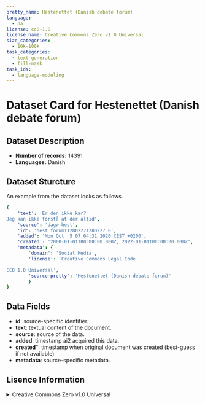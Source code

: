 ```yaml
---
pretty_name: Hestenettet (Danish debate forum)
language:
  - da
license: cc0-1.0
license_name: Creative Commons Zero v1.0 Universal
size_categories:
  - 10k-100k
task_categories:
  - text-generation
  - fill-mask
task_ids:
  - language-modeling
---
```

# Dataset Card for Hestenettet (Danish debate forum)
## Dataset Description
- **Number of records:** 14391
- **Languages:** Danish
## Dataset Sturcture
An example from the dataset looks as follows.
```yaml
{
    'text': 'Er den ikke kær? 
Jeg kan ikke forstå at der altid',
    'source': 'dagw-hest',
    'id': 'hest_forum112802271280227_0',
    'added': 'Mon Oct  5 07:04:31 2020 CEST +0200',
    'created': '2000-01-01T00:00:00.000Z, 2022-01-01T00:00:00.000Z',
    'metadata': {
        'domain': 'Social Media',
        'license': 'Creative Commons Legal Code

CC0 1.0 Universal',
        'source-pretty': 'Hestenettet (Danish debate forum)'
        }
}
```

## Data Fields

- **id**: source-specific identifier.
- **text**: textual content of the document.
- **source**: source of the data.
- **added**: timestamp ai2 acquired this data.
- **created**": timestamp when original document was created (best-guess if not available)
- **metadata**: source-specific metadata.

## Lisence Information
<details>
<summary>Creative Commons Zero v1.0 Universal</summary>
<p>
Creative Commons Legal Code

CC0 1.0 Universal
</p>
</details>
